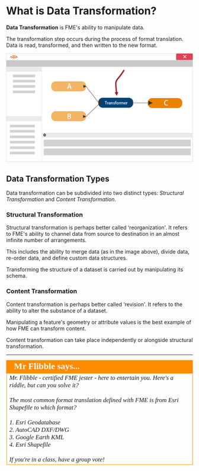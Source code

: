 # What is Data Transformation?
**Data Transformation** is FME's ability to manipulate data. 

The transformation step occurs during the process of format translation. Data is read, transformed, and then written to the new format.


![](./Images/Img2.02.TransformationInFME.png)


## Data Transformation Types
Data transformation can be subdivided into two distinct types: *Structural Transformation* and *Content Transformation*.


### Structural Transformation
Structural transformation is perhaps better called ‘reorganization'. It refers to FME's ability to channel data from source to destination in an almost infinite number of arrangements. 

This includes the ability to merge data (as in the image above), divide data, re-order data, and define custom data structures.

Transforming the structure of a dataset is carried out by manipulating its schema.


### Content Transformation
Content transformation is perhaps better called ‘revision'. It refers to the ability to alter the substance of a dataset. 

Manipulating a feature's geometry or attribute values is the best example of how FME can transform content.

Content transformation can take place independently or alongside structural transformation.


---

<!--Person X Says Section-->

<table style="border-spacing: 0px">
<tr>
<td style="vertical-align:middle;background-color:darkorange;border: 2px solid darkorange">
<i class="fa fa-quote-left fa-lg fa-pull-left fa-fw" style="color:white;padding-right: 12px;vertical-align:text-top"></i>
<span style="color:white;font-size:x-large;font-weight: bold;font-family:serif">Mr Flibble says...</span>
</td>
</tr>

<tr>
<td style="border: 1px solid darkorange">
<span style="font-family:serif; font-style:italic; font-size:larger">
Mr. Flibble - certified FME jester - here to entertain you. Here's a riddle, but can you solve it?
<br><br>The most common format translation defined with FME is from Esri Shapefile to which format?
<br><br>1. Esri Geodatabase
<br>2. AutoCAD DXF/DWG
<br>3. Google Earth KML
<br>4. Esri Shapefile
<br><br>If you're in a class, have a group vote!
</span>
</td>
</tr>
</table>




